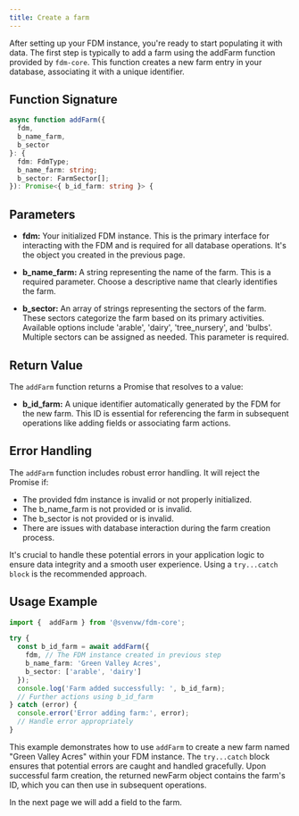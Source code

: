 ```yaml
---
title: Create a farm
---
```


After setting up your FDM instance, you're ready to start populating it with data. The first step is typically to add a farm using the addFarm function provided by `fdm-core`. This function creates a new farm entry in your database, associating it with a unique identifier.

## Function Signature

```typescript
async function addFarm({
  fdm,
  b_name_farm,
  b_sector
}: {
  fdm: FdmType;
  b_name_farm: string;
  b_sector: FarmSector[];
}): Promise<{ b_id_farm: string }> {

```

## Parameters
* **fdm:** Your initialized FDM instance. This is the primary interface for interacting with the FDM and is required for all database operations. It's the object you created in the previous page.

* **b_name_farm:** A string representing the name of the farm. This is a required parameter. Choose a descriptive name that clearly identifies the farm.

* **b_sector:** An array of strings representing the sectors of the farm. These sectors categorize the farm based on its primary activities. Available options include 'arable', 'dairy', 'tree_nursery', and 'bulbs'. Multiple sectors can be assigned as needed. This parameter is required.

## Return Value
The ``addFarm`` function returns a Promise that resolves to a value: 

* **b_id_farm:** A unique identifier automatically generated by the FDM for the new farm. This ID is essential for referencing the farm in subsequent operations like adding fields or associating farm actions.

## Error Handling
The `addFarm` function includes robust error handling. It will reject the Promise if:

* The provided fdm instance is invalid or not properly initialized.
* The b_name_farm is not provided or is invalid.
* The b_sector is not provided or is invalid.
* There are issues with database interaction during the farm creation process.

It's crucial to handle these potential errors in your application logic to ensure data integrity and a smooth user experience. Using a `try...catch block` is the recommended approach.

## Usage Example

```typescript
import {  addFarm } from '@svenvw/fdm-core';

try {
  const b_id_farm = await addFarm({
    fdm, // The FDM instance created in previous step
    b_name_farm: 'Green Valley Acres',
    b_sector: ['arable', 'dairy']
  });
  console.log('Farm added successfully: ', b_id_farm);
  // Further actions using b_id_farm
} catch (error) {
  console.error('Error adding farm:', error);
  // Handle error appropriately
}
```

This example demonstrates how to use `addFarm` to create a new farm named "Green Valley Acres" within your FDM instance. The `try...catch` block ensures that potential errors are caught and handled gracefully. Upon successful farm creation, the returned newFarm object contains the farm's ID, which you can then use in subsequent operations.

In the next page we will add a field to the farm.